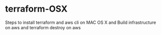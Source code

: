 # terraform-OSX
Steps to install terraform and aws cli on MAC OS X and Build infrastructure on aws and terraform destroy on aws
